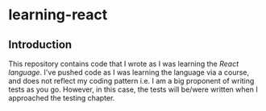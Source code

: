 # learning-react

## Introduction

This repository contains code that I wrote as I was learning the *React language*.  I've pushed code as I was learning the language via a course, and does not reflect my coding pattern i.e. I am a big proponent of writing tests as you go.  However, in this case, the tests will be/were written when I approached the testing chapter.

